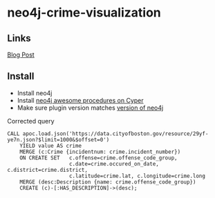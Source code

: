 # neo4j-crime-visualization

## Links
[Blog Post](https://cambridge-intelligence.com/visualizing-crime-patterns-data-graph/?mkt_tok=eyJpIjoiTkRBME1XWXhaVFF4Tm1RMiIsInQiOiJJdlZsQ0NENHdhdFVvQlI5alB5ZzZYVHloUVN3RmRkeGdRRkFcLzJ1ZTRtdEJiWVZ6c0p1M201emJBMU4yVDcwUDRxQmRCNHc5eW9VeFhtWEo3VTFMY3Q0UDVFZ3d6bEthSFFlOElnNCtJSUozZHBzUUJMN0wzUkNnQ0s4dzE4QXEifQ%3D%3D)

## Install
* Install neo4j
* Install [neo4j awesome procedures on Cyper](https://github.com/neo4j-contrib/neo4j-apoc-procedures)
* Make sure plugin version matches [version of neo4j](https://github.com/neo4j-contrib/neo4j-apoc-procedures#version-compatibility-matrix)

Corrected query
```
CALL apoc.load.json('https://data.cityofboston.gov/resource/29yf-ye7n.json?$limit=1000&$offset=0')
	YIELD value AS crime
	MERGE (c:Crime {incidentnum: crime.incident_number})
	ON CREATE SET	c.offense=crime.offense_code_group, 
					c.date=crime.occured_on_date, c.district=crime.district, 
					c.latitude=crime.lat, c.longitude=crime.long
	MERGE (desc:Description {name: crime.offense_code_group})
	CREATE (c)-[:HAS_DESCRIPTION]->(desc);
```
